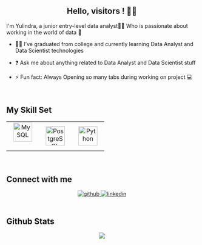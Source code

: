 ## <div align="center">Hello, visitors ! 🙋‍♂️
I'm Yulindra, a junior entry-level data analyst👨‍💻 Who is passionate about working in the world of data 🚀
</div>  
  

-  👨‍🎓 I’ve graduated from college and currently learning Data Analyst and Data Scientist technologies  
  

- ❓ Ask me about anything related to Data Analyst and Data Scientist stuff  
  

- ⚡ Fun fact: Always Opening so many tabs during working on project 💻  
<br/>  

## My Skill Set  
<table class="images" width="100%" style="border:0px solid black; width:100%;">
<tr style="border: 0px; solid black">
<td valign="top" width="33%" style="border:0px; width:33.33%">

<div align="center" style="border:0px">  
<a href="https://www.mysql.com/" target="_blank"><img style="margin: 0px" src="https://profilinator.rishav.dev/skills-assets/mysql-original-wordmark.svg" alt="MySQL" height="50" /></a>  
</div>

</td>
<td valign="top" width="33%" style="border:0px; width:33.33%">

<div align="center">  
<a href="https://www.postgresql.org/" target="_blank"><img style="margin: 10px" src="https://profilinator.rishav.dev/skills-assets/postgresql-original-wordmark.svg" alt="PostgreSQL" height="50" /></a>  
</div>

</td>
<td valign="top" width="33%" style="border:0px; width:33.33%">

<div align="center">  
<a href="https://www.python.org/" target="_blank"><img style="margin: 10px" src="https://profilinator.rishav.dev/skills-assets/python-original.svg" alt="Python" height="50" /></a>  
</div>

</td>
</tr></table>  

<br/>  

## Connect with me  
<div align="center">
<a href="https://github.com/yulindratita17" target="_blank">
<img src=https://img.shields.io/badge/github-%2324292e.svg?&style=for-the-badge&logo=github&logoColor=white alt=github style="margin-bottom: 5px;" />
</a>
<a href="https://linkedin.com/in/yulindra tita" target="_blank">
<img src=https://img.shields.io/badge/linkedin-%231E77B5.svg?&style=for-the-badge&logo=linkedin&logoColor=white alt=linkedin style="margin-bottom: 5px;" />
</a>  
</div>  
  

<br/>  


## Github Stats  
<div align="center"><img src="https://github-readme-stats.vercel.app/api/top-langs/?username=yulindratita17&hide_border=true&layout=compact" align="center" /></div>  

<br/>  
